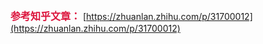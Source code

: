 <font color=#DC143C size=3>**参考知乎文章：**</font>
[https://zhuanlan.zhihu.com/p/31700012](https://zhuanlan.zhihu.com/p/31700012)
